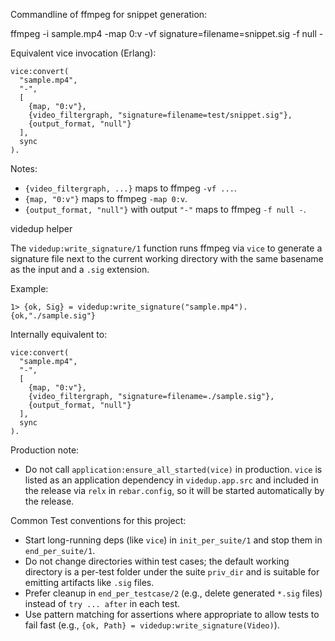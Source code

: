 Commandline of ffmpeg for snippet generation:

 ffmpeg -i sample.mp4 -map 0:v -vf signature=filename=snippet.sig -f null -

Equivalent vice invocation (Erlang):

```
vice:convert(
  "sample.mp4",
  "-",
  [
    {map, "0:v"},
    {video_filtergraph, "signature=filename=test/snippet.sig"},
    {output_format, "null"}
  ],
  sync
).
```

Notes:
- `{video_filtergraph, ...}` maps to ffmpeg `-vf ...`.
- `{map, "0:v"}` maps to ffmpeg `-map 0:v`.
- `{output_format, "null"}` with output `"-"` maps to ffmpeg `-f null -`.

 videdup helper
 
 The `videdup:write_signature/1` function runs ffmpeg via `vice` to generate a signature file next to the current working directory with the same basename as the input and a `.sig` extension.
 
 Example:
 
 ```
 1> {ok, Sig} = videdup:write_signature("sample.mp4").
 {ok,"./sample.sig"}
 ```
 
 Internally equivalent to:
 
 ```
 vice:convert(
   "sample.mp4",
   "-",
   [
     {map, "0:v"},
     {video_filtergraph, "signature=filename=./sample.sig"},
     {output_format, "null"}
   ],
   sync
 ).
 ```
 
 Production note:
 - Do not call `application:ensure_all_started(vice)` in production. `vice` is listed as an application dependency in `videdup.app.src` and included in the release via `relx` in `rebar.config`, so it will be started automatically by the release.

  Common Test conventions for this project:

  - Start long-running deps (like `vice`) in `init_per_suite/1` and stop them in `end_per_suite/1`.
  - Do not change directories within test cases; the default working directory is a per-test folder under the suite `priv_dir` and is suitable for emitting artifacts like `.sig` files.
  - Prefer cleanup in `end_per_testcase/2` (e.g., delete generated `*.sig` files) instead of `try ... after` in each test.
  - Use pattern matching for assertions where appropriate to allow tests to fail fast (e.g., `{ok, Path} = videdup:write_signature(Video)`).
